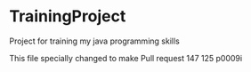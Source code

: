 # TrainingProject
Project for training my java programming skills

This file specially changed to make Pull request
147
125
p0009i